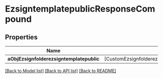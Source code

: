 # EzsigntemplatepublicResponseCompound

## Properties
Name | Type | Description | Notes
------------ | ------------- | ------------- | -------------
**aObjEzsignfolderezsigntemplatepublic** | [CustomEzsignfolderezsigntemplatepublicResponse] |  | 

[[Back to Model list]](../README.md#documentation-for-models) [[Back to API list]](../README.md#documentation-for-api-endpoints) [[Back to README]](../README.md)


